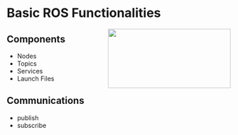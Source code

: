 # Basic ROS Functionalities
<img align="right" width="276,25" height="134" src="https://miro.medium.com/max/552/1*BnVbrXLkjtLLvk498w5cFQ.png">

## Components
- Nodes
- Topics
- Services
- Launch Files

## Communications
- publish
- subscribe
